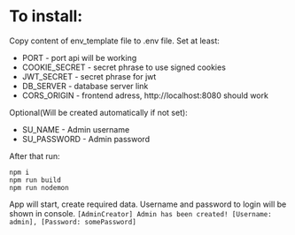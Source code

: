 # To install: 
Copy content of env_template file to .env file.
Set at least:
- PORT - port api will be working
- COOKIE_SECRET - secret phrase to use signed cookies
- JWT_SECRET - secret phrase for jwt 
- DB_SERVER - database server link
- CORS_ORIGIN - frontend adress, http://localhost:8080 should work

Optional(Will be created automatically if not set): 
- SU_NAME - Admin username
- SU_PASSWORD - Admin password

After that run:
```
npm i
npm run build
npm run nodemon
```

App will start, create required data. Username and password to login will be shown in console.
`[AdminCreator] Admin has been created! [Username: admin], [Password: somePassword]`